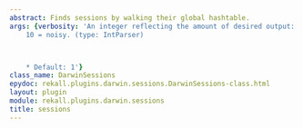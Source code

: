 ```yaml
---
abstract: Finds sessions by walking their global hashtable.
args: {verbosity: 'An integer reflecting the amount of desired output: 0 = quiet,
    10 = noisy. (type: IntParser)



    * Default: 1'}
class_name: DarwinSessions
epydoc: rekall.plugins.darwin.sessions.DarwinSessions-class.html
layout: plugin
module: rekall.plugins.darwin.sessions
title: sessions
---
```

